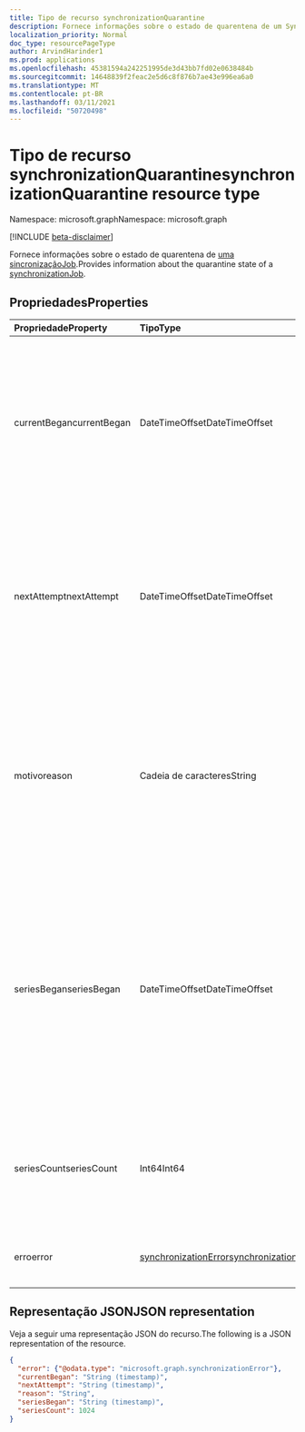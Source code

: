 ```yaml
---
title: Tipo de recurso synchronizationQuarantine
description: Fornece informações sobre o estado de quarentena de um SynchronizationJob.
localization_priority: Normal
doc_type: resourcePageType
author: ArvindHarinder1
ms.prod: applications
ms.openlocfilehash: 45381594a242251995de3d43bb7fd02e0638484b
ms.sourcegitcommit: 14648839f2feac2e5d6c8f876b7ae43e996ea6a0
ms.translationtype: MT
ms.contentlocale: pt-BR
ms.lasthandoff: 03/11/2021
ms.locfileid: "50720498"
---
```

# <a name="synchronizationquarantine-resource-type"></a><span data-ttu-id="692c2-103">Tipo de recurso synchronizationQuarantine</span><span class="sxs-lookup"><span data-stu-id="692c2-103">synchronizationQuarantine resource type</span></span>

<span data-ttu-id="692c2-104">Namespace: microsoft.graph</span><span class="sxs-lookup"><span data-stu-id="692c2-104">Namespace: microsoft.graph</span></span>

[!INCLUDE [beta-disclaimer](../../includes/beta-disclaimer.md)]

<span data-ttu-id="692c2-105">Fornece informações sobre o estado de quarentena de [uma sincronizaçãoJob](synchronization-synchronizationjob.md).</span><span class="sxs-lookup"><span data-stu-id="692c2-105">Provides information about the quarantine state of a [synchronizationJob](synchronization-synchronizationjob.md).</span></span>

## <a name="properties"></a><span data-ttu-id="692c2-106">Propriedades</span><span class="sxs-lookup"><span data-stu-id="692c2-106">Properties</span></span>
| <span data-ttu-id="692c2-107">Propriedade</span><span class="sxs-lookup"><span data-stu-id="692c2-107">Property</span></span>     | <span data-ttu-id="692c2-108">Tipo</span><span class="sxs-lookup"><span data-stu-id="692c2-108">Type</span></span>   |<span data-ttu-id="692c2-109">Descrição</span><span class="sxs-lookup"><span data-stu-id="692c2-109">Description</span></span>|
|:---------------|:--------|:----------|
|<span data-ttu-id="692c2-110">currentBegan</span><span class="sxs-lookup"><span data-stu-id="692c2-110">currentBegan</span></span>|<span data-ttu-id="692c2-111">DateTimeOffset</span><span class="sxs-lookup"><span data-stu-id="692c2-111">DateTimeOffset</span></span>|<span data-ttu-id="692c2-112">Data e hora em que a quarentena foi avaliada e imposta pela última vez.</span><span class="sxs-lookup"><span data-stu-id="692c2-112">Date and time when the quarantine was last evaluated and imposed.</span></span> <span data-ttu-id="692c2-113">O tipo Timestamp representa informações de data e hora usando o formato ISO 8601 e está sempre no horário UTC.</span><span class="sxs-lookup"><span data-stu-id="692c2-113">The Timestamp type represents date and time information using ISO 8601 format and is always in UTC time.</span></span> <span data-ttu-id="692c2-114">Por exemplo, meia-noite UTC em 1 de janeiro de 2014 é `2014-01-01T00:00:00Z`.</span><span class="sxs-lookup"><span data-stu-id="692c2-114">For example, midnight UTC on Jan 1, 2014 is `2014-01-01T00:00:00Z`.</span></span>|
|<span data-ttu-id="692c2-115">nextAttempt</span><span class="sxs-lookup"><span data-stu-id="692c2-115">nextAttempt</span></span>|<span data-ttu-id="692c2-116">DateTimeOffset</span><span class="sxs-lookup"><span data-stu-id="692c2-116">DateTimeOffset</span></span>|<span data-ttu-id="692c2-117">Data e hora em que a próxima tentativa de reavaliação da quarentena será feita.</span><span class="sxs-lookup"><span data-stu-id="692c2-117">Date and time when the next attempt to re-evaluate the quarantine will be made.</span></span> <span data-ttu-id="692c2-118">O tipo Timestamp representa informações de data e hora usando o formato ISO 8601 e está sempre no horário UTC.</span><span class="sxs-lookup"><span data-stu-id="692c2-118">The Timestamp type represents date and time information using ISO 8601 format and is always in UTC time.</span></span> <span data-ttu-id="692c2-119">Por exemplo, meia-noite UTC em 1 de janeiro de 2014 é `2014-01-01T00:00:00Z`.</span><span class="sxs-lookup"><span data-stu-id="692c2-119">For example, midnight UTC on Jan 1, 2014 is `2014-01-01T00:00:00Z`.</span></span>|
|<span data-ttu-id="692c2-120">motivo</span><span class="sxs-lookup"><span data-stu-id="692c2-120">reason</span></span>|<span data-ttu-id="692c2-121">Cadeia de caracteres</span><span class="sxs-lookup"><span data-stu-id="692c2-121">String</span></span>|<span data-ttu-id="692c2-122">Um código que indica por que a quarentena foi imposta.</span><span class="sxs-lookup"><span data-stu-id="692c2-122">A code that signifies why the quarantine was imposed.</span></span> <span data-ttu-id="692c2-123">Os valores possíveis são: `EncounteredBaseEscrowThreshold`, `EncounteredTotalEscrowThreshold`, `EncounteredEscrowProportionThreshold`, `EncounteredQuarantineException`, `QuarantinedOnDemand`, `TooManyDeletes`, `Unknown`.</span><span class="sxs-lookup"><span data-stu-id="692c2-123">Possible values are: `EncounteredBaseEscrowThreshold`, `EncounteredTotalEscrowThreshold`, `EncounteredEscrowProportionThreshold`, `EncounteredQuarantineException`, `QuarantinedOnDemand`, `TooManyDeletes`, `Unknown`.</span></span>|
|<span data-ttu-id="692c2-124">seriesBegan</span><span class="sxs-lookup"><span data-stu-id="692c2-124">seriesBegan</span></span>|<span data-ttu-id="692c2-125">DateTimeOffset</span><span class="sxs-lookup"><span data-stu-id="692c2-125">DateTimeOffset</span></span>|<span data-ttu-id="692c2-126">Data e hora em que a quarentena foi imposta pela primeira vez nesta série (uma série começa quando uma quarentena é imposta pela primeira vez e é redefinida assim que a quarentena é levantada).</span><span class="sxs-lookup"><span data-stu-id="692c2-126">Date and time when the quarantine was first imposed in this series (a series starts when a quarantine is first imposed, and is reset as soon as the quarantine is lifted).</span></span> <span data-ttu-id="692c2-127">O tipo Timestamp representa informações de data e hora usando o formato ISO 8601 e está sempre no horário UTC.</span><span class="sxs-lookup"><span data-stu-id="692c2-127">The Timestamp type represents date and time information using ISO 8601 format and is always in UTC time.</span></span> <span data-ttu-id="692c2-128">Por exemplo, meia-noite UTC em 1 de janeiro de 2014 é `2014-01-01T00:00:00Z`.</span><span class="sxs-lookup"><span data-stu-id="692c2-128">For example, midnight UTC on Jan 1, 2014 is `2014-01-01T00:00:00Z`.</span></span>|
|<span data-ttu-id="692c2-129">seriesCount</span><span class="sxs-lookup"><span data-stu-id="692c2-129">seriesCount</span></span>|<span data-ttu-id="692c2-130">Int64</span><span class="sxs-lookup"><span data-stu-id="692c2-130">Int64</span></span>|<span data-ttu-id="692c2-131">Número de vezes nesta série em que a quarentena foi reavaliada e deixada em vigor (uma série começa quando a quarentena é imposta pela primeira vez e é redefinida assim que a quarentena é suspensa).</span><span class="sxs-lookup"><span data-stu-id="692c2-131">Number of times in this series the quarantine was re-evaluated and left in effect (a series starts when quarantine is first imposed, and is reset as soon as quarantine is lifted).</span></span>|
|<span data-ttu-id="692c2-132">erro</span><span class="sxs-lookup"><span data-stu-id="692c2-132">error</span></span>|[<span data-ttu-id="692c2-133">synchronizationError</span><span class="sxs-lookup"><span data-stu-id="692c2-133">synchronizationError</span></span>](synchronization-synchronizationerror.md)|<span data-ttu-id="692c2-134">Descreve os erros que ocorreram ao colocar o trabalho de sincronização em quarentena.</span><span class="sxs-lookup"><span data-stu-id="692c2-134">Describes the error(s) that occurred when putting the synchronization job into quarantine.</span></span>|

## <a name="json-representation"></a><span data-ttu-id="692c2-135">Representação JSON</span><span class="sxs-lookup"><span data-stu-id="692c2-135">JSON representation</span></span>

<span data-ttu-id="692c2-136">Veja a seguir uma representação JSON do recurso.</span><span class="sxs-lookup"><span data-stu-id="692c2-136">The following is a JSON representation of the resource.</span></span>

<!-- {
  "blockType": "resource",
  "optionalProperties": [

  ],
  "@odata.type": "microsoft.graph.synchronizationQuarantine"
}-->

```json
{
  "error": {"@odata.type": "microsoft.graph.synchronizationError"},
  "currentBegan": "String (timestamp)",
  "nextAttempt": "String (timestamp)",
  "reason": "String",
  "seriesBegan": "String (timestamp)",
  "seriesCount": 1024
}

```

<!-- uuid: 8fcb5dbc-d5aa-4681-8e31-b001d5168d79
2015-10-25 14:57:30 UTC -->
<!--
{
  "type": "#page.annotation",
  "description": "synchronizationQuarantine resource",
  "keywords": "",
  "section": "documentation",
  "tocPath": "",
  "suppressions": []
}
-->


